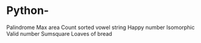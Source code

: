 # Python-
Palindrome
Max area 
Count sorted vowel string 
Happy number 
Isomorphic
Valid number 
Sumsquare
Loaves of bread
